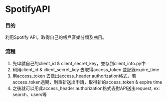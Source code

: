 # SpotifyAPI

### 目的
利用Spotify API，取得自己的帳戶音樂分類及曲目。

### 流程
1. 先申請自己的client_id & client_secret_key，並存到client_info.py中
2. 利用client_id & client_secret_key 去取得access_token 並記錄expire_time
3. 用access_token 去做出access_header authorization格式，若access_token過期，則重新送出申請，取得新的access_token & expire time
4. 之後就可以用此access_header authorization格式去對API送出request, ex: search、users等
 
